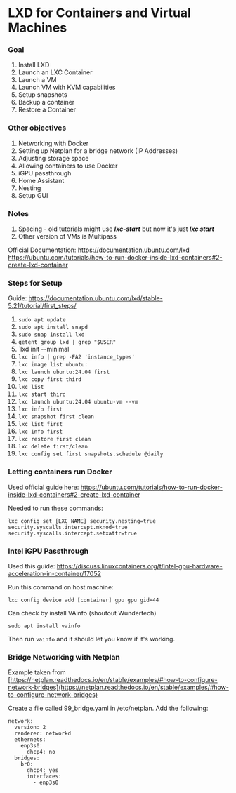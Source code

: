 # LXD for Containers and Virtual Machines

### Goal
1. Install LXD
2. Launch an LXC Container
3. Launch a VM
4. Launch VM with KVM capabilities
5. Setup snapshots
6. Backup a container
7. Restore a Container

### Other objectives
1. Networking with Docker
2. Setting up Netplan for a bridge network (IP Addresses)
3. Adjusting storage space
4. Allowing containers to use Docker
5. iGPU passthrough
6. Home Assistant
7. Nesting
8. Setup GUI

### Notes
1. Spacing - old tutorials might use ***lxc-start*** but now it's just ***lxc start***
2. Other version of VMs is Multipass

Official Documentation:
https://documentation.ubuntu.com/lxd
https://ubuntu.com/tutorials/how-to-run-docker-inside-lxd-containers#2-create-lxd-container

### Steps for Setup
Guide: https://documentation.ubuntu.com/lxd/stable-5.21/tutorial/first_steps/

1. `sudo apt update`
2. `sudo apt install snapd`
3. `sudo snap install lxd`
4. `getent group lxd | grep "$USER"`
5. `lxd init --minimal
6. `lxc info | grep -FA2 'instance_types'`
7. `lxc image list ubuntu:`
8. `lxc launch ubuntu:24.04 first`
9. `lxc copy first third`
10. `lxc list`
11. `lxc start third`
12. `lxc launch ubuntu:24.04 ubuntu-vm --vm`
13. `lxc info first`
14. `lxc snapshot first clean`
15. `lxc list first`
16. `lxc info first`
17. `lxc restore first clean`
18. `lxc delete first/clean`
19. `lxc config set first snapshots.schedule @daily`

### Letting containers run Docker
Used official guide here: https://ubuntu.com/tutorials/how-to-run-docker-inside-lxd-containers#2-create-lxd-container

Needed to run these commands:
```
lxc config set [LXC NAME] security.nesting=true security.syscalls.intercept.mknod=true security.syscalls.intercept.setxattr=true
```

### Intel iGPU Passthrough
Used this guide: https://discuss.linuxcontainers.org/t/intel-gpu-hardware-acceleration-in-container/17052

Run this command on host machine:
```
lxc config device add [container] gpu gpu gid=44
```

Can check by install VAinfo (shoutout Wundertech)
```
sudo apt install vainfo
```

Then run `vainfo` and it should let you know if it's working.

### Bridge Networking with Netplan

Example taken from [https://netplan.readthedocs.io/en/stable/examples/#how-to-configure-network-bridges](https://netplan.readthedocs.io/en/stable/examples/#how-to-configure-network-bridges)

Create a file called 99_bridge.yaml in /etc/netplan. Add the following:

```text
network:
  version: 2
  renderer: networkd
  ethernets:
    enp3s0:
      dhcp4: no
  bridges:
    br0:
      dhcp4: yes
      interfaces:
        - enp3s0
```
